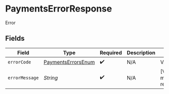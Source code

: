 # PaymentsErrorResponse

Error


## Fields

| Field                                                           | Type                                                            | Required                                                        | Description                                                     | Example                                                         |
| --------------------------------------------------------------- | --------------------------------------------------------------- | --------------------------------------------------------------- | --------------------------------------------------------------- | --------------------------------------------------------------- |
| `errorCode`                                                     | [PaymentsErrorsEnum](../../models/shared/PaymentsErrorsEnum.md) | :heavy_check_mark:                                              | N/A                                                             | VALIDATION                                                      |
| `errorMessage`                                                  | *String*                                                        | :heavy_check_mark:                                              | N/A                                                             | [VALIDATION] missing reference                                  |